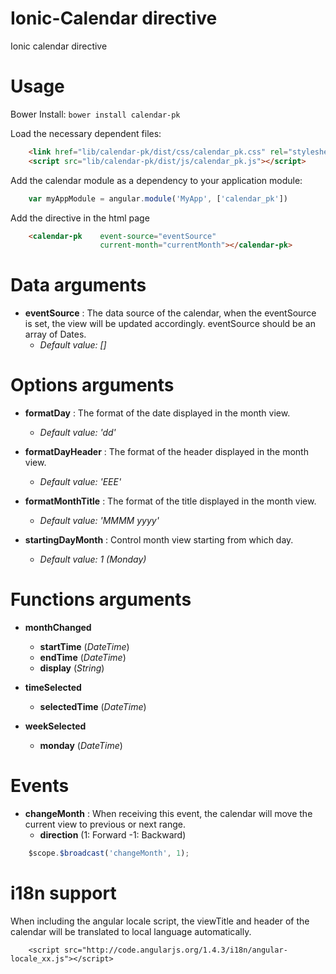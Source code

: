 # Ionic-Calendar directive

Ionic calendar directive

# Usage

Bower Install: `bower install calendar-pk`

Load the necessary dependent files:

```html
    <link href="lib/calendar-pk/dist/css/calendar_pk.css" rel="stylesheet">
    <script src="lib/calendar-pk/dist/js/calendar_pk.js"></script>
```

Add the calendar module as a dependency to your application module:

``` javascript
    var myAppModule = angular.module('MyApp', ['calendar_pk'])
```

Add the directive in the html page

``` html
    <calendar-pk    event-source="eventSource"
                    current-month="currentMonth"></calendar-pk>
```

# Data arguments
* **eventSource** : The data source of the calendar, when the eventSource is set, the view will be updated accordingly. eventSource should be an array of Dates.
    * *Default value: []*

# Options arguments
* **formatDay** : The format of the date displayed in the month view.
    * *Default value: 'dd'*

* **formatDayHeader** : The format of the header displayed in the month view.
    * *Default value: 'EEE'*

* **formatMonthTitle** : The format of the title displayed in the month view.
    * *Default value: 'MMMM yyyy'*

* **startingDayMonth** : Control month view starting from which day.
    * *Default value: 1 (Monday)*

# Functions arguments
* **monthChanged**
    * **startTime** (*DateTime*)
    * **endTime** (*DateTime*)
    * **display** (*String*)

* **timeSelected**
    * **selectedTime** (*DateTime*)

* **weekSelected**
    * **monday** (*DateTime*)


# Events
* **changeMonth** : When receiving this event, the calendar will move the current view to previous or next range.
    * **direction** (1: Forward -1: Backward)

```javascript
    $scope.$broadcast('changeMonth', 1);
```

<!-- * eventSourceChanged
This event is only needed when you manually modify the element in the eventSource array.
Parameter: value
The whole event source object

        $scope.$broadcast('eventSourceChanged',$scope.eventSource); -->

# i18n support
When including the angular locale script, the viewTitle and header of the calendar will be translated to local language automatically.

        <script src="http://code.angularjs.org/1.4.3/i18n/angular-locale_xx.js"></script>
